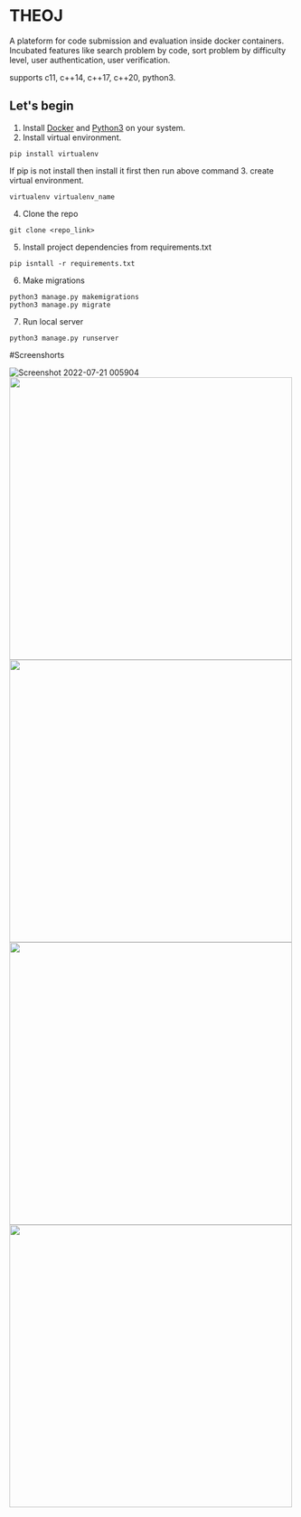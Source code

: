 # THEOJ

A plateform for code submission and evaluation inside docker containers. Incubated features like search problem by code, sort problem by difficulty level, user authentication, user verification.

supports c11, c++14, c++17, c++20, python3.

## Let's begin

1. Install [Docker](https://docs.docker.com/engine/install/) and [Python3](https://www.python.org/downloads/) on your system.
2. Install virtual environment.
```
pip install virtualenv
```
If pip is not install then install it first then run above command
3. create virtual environment.
```
virtualenv virtualenv_name
```
4. Clone the repo
```
git clone <repo_link>
```
5. Install project dependencies from requirements.txt
```
pip isntall -r requirements.txt
```
6. Make migrations
```
python3 manage.py makemigrations
python3 manage.py migrate
```
7. Run local server
```
python3 manage.py runserver
```

#Screenshorts

![Screenshot 2022-07-21 005904](https://user-images.githubusercontent.com/78424052/180066929-69826064-1ceb-49cd-aefd-3e531a007d44.png)
<img src="https://user-images.githubusercontent.com/78424052/180066911-786f5e46-f53b-4df4-876b-98580bc28095.png" width="500">  <img src="https://user-images.githubusercontent.com/78424052/180066916-ca4478a6-c91d-4676-b3c2-ba9a21f62af6.png" width="500">
<img src="https://user-images.githubusercontent.com/78424052/180066920-5e58de73-38e7-4ead-b6c4-206ff91895d8.png" width="500">  <img src="https://user-images.githubusercontent.com/78424052/180066925-f3df1311-d733-4b1a-b47d-b1fc65a26730.png" width="500">
